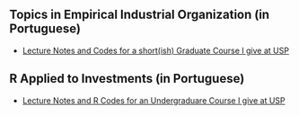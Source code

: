 
## Topics in Empirical Industrial Organization (in Portuguese)

- [Lecture Notes and Codes for a short(ish) Graduate Course I give at USP](https://github.com/claudiolucinda/Topics_EIO)

## R Applied to Investments (in Portuguese)

- [Lecture Notes and R Codes for an Undergraduare Course I give at USP](https://github.com/claudiolucinda/FinEconBras)
